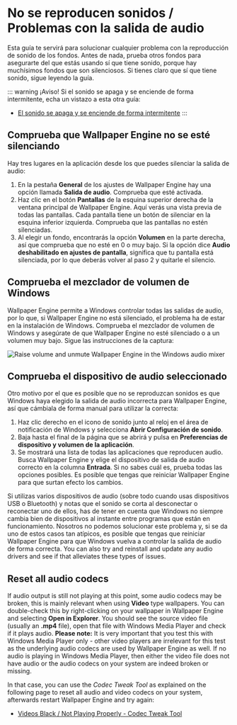 # No se reproducen sonidos / Problemas con la salida de audio
Esta guía te servirá para solucionar cualquier problema con la reproducción de sonido de los fondos. Antes de nada, prueba otros fondos para asegurarte del que estás usando sí que tiene sonido, porque hay muchísimos fondos que son silenciosos. Si tienes claro que sí que tiene sonido, sigue leyendo la guía.

::: warning
¡Aviso! Si el sonido se apaga y se enciende de forma intermitente, echa un vistazo a esta otra guía:

* [El sonido se apaga y se enciende de forma intermitente](/audio/intermittent)
:::

## Comprueba que Wallpaper Engine no se esté silenciando
Hay tres lugares en la aplicación desde los que puedes silenciar la salida de audio:

1. En la pestaña **General** de los ajustes de Wallpaper Engine hay una opción llamada **Salida de audio**. Comprueba que esté activada.
2. Haz clic en el botón **Pantallas** de la esquina superior derecha de la ventana principal de Wallpaper Engine. Aquí verás una vista previa de todas las pantallas. Cada pantalla tiene un botón de silenciar en la esquina inferior izquierda. Comprueba que las pantallas no estén silenciadas.
3. Al elegir un fondo, encontrarás la opción **Volumen** en la parte derecha, así que comprueba que no esté en 0 o muy bajo. Si la opción dice **Audio deshabilitado en ajustes de pantalla**, significa que tu pantalla está silenciada, por lo que deberás volver al paso 2 y quitarle el silencio.

## Comprueba el mezclador de volumen de Windows
Wallpaper Engine permite a Windows controlar todas las salidas de audio, por lo que, si Wallpaper Engine no está silenciado, el problema ha de estar en la instalación de Windows. Comprueba el mezclador de volumen de Windows y asegúrate de que Wallpaper Engine no esté silenciado o a un volumen muy bajo. Sigue las instrucciones de la captura:

![Raise volume and unmute Wallpaper Engine in the Windows audio mixer](./audiomixer.png)

## Comprueba el dispositivo de audio seleccionado
Otro motivo por el que es posible que no se reproduzcan sonidos es que Windows haya elegido la salida de audio incorrecta para Wallpaper Engine, así que cámbiala de forma manual para utilizar la correcta:

1. Haz clic derecho en el icono de sonido junto al reloj en el área de notificación de Windows y selecciona **Abrir Configuración de sonido**.
2. Baja hasta el final de la página que se abrirá y pulsa en **Preferencias de dispositivo y volumen de la aplicación**.
3. Se mostrará una lista de todas las aplicaciones que reproducen audio. Busca Wallpaper Engine y elige el dispositivo de salida de audio correcto en la columna **Entrada**. Si no sabes cuál es, prueba todas las opciones posibles. Es posible que tengas que reiniciar Wallpaper Engine para que surtan efecto los cambios.

Si utilizas varios dispositivos de audio (sobre todo cuando usas dispositivos USB o Bluetooth) y notas que el sonido se corta al desconectar o reconectar uno de ellos, has de tener en cuenta que Windows no siempre cambia bien de dispositivos al instante entre programas que están en funcionamiento. Nosotros no podemos solucionar este problema y, si se da uno de estos casos tan atípicos, es posible que tengas que reiniciar Wallpaper Engine para que Windows vuelva a controlar la salida de audio de forma correcta. You can also try and reinstall and update any audio drivers and see if that alleviates these types of issues.

## Reset all audio codecs

If audio output is still not playing at this point, some audio codecs may be broken, this is mainly relevant when using **Video** type wallpapers. You can double-check this by right-clicking on your wallpaper in Wallpaper Engine and selecting **Open in Explorer**. You should see the source video file (usually an **.mp4** file), open that file with Windows Media Player and check if it plays audio. **Please note:** It is very important that you test this with Windows Media Player only - other video players are irrelevant for this test as the underlying audio codecs are used by Wallpaper Engine as well. If no audio is playing in Windows Media Player, then either the video file does not have audio or the audio codecs on your system are indeed broken or missing.

In that case, you can use the *Codec Tweak Tool* as explained on the following page to reset all audio and video codecs on your system, afterwards restart Wallpaper Engine and try again:

* [Videos Black / Not Playing Properly - Codec Tweak Tool](noshow/notplaying.html#codec-tweak-tool)

